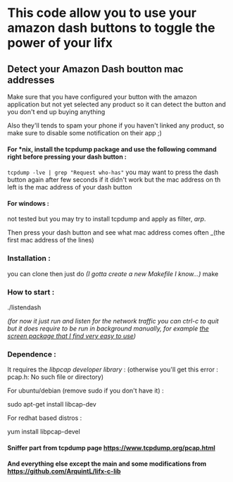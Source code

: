 # This code allow you to use your amazon dash buttons to toggle the power of your lifx

## Detect your Amazon Dash boutton mac addresses
Make sure that you have configured your button with the amazon application but not yet selected any product so it can detect the button and you don't end up buying anything

Also they'll tends to spam your phone if you haven't linked any product, so make sure to disable some notification on their app ;)

#### For *nix, install the tcpdump package and use the following command right before pressing your dash button : 
`tcpdump -lve | grep "Request who-has"`
you may want to press the dash button again after few seconds if it didn't work but the mac address on th left is the mac address of your dash button


#### For windows :
not tested but you may try to install tcpdump and apply as filter, *arp*.

Then press your dash button and see what mac address comes often _(the first mac address of the lines)


### Installation :
you can clone then just do _(I gotta create a new Makefile I know...)_
make



### How to start :
./listendash

_(for now it just run and listen for the network traffic you can ctrl-c to quit but it does require to be run in background manually, for example [the screen package that I find very easy to use](https://linuxize.com/post/how-to-use-linux-screen/))_



### Dependence :
It requires the *libpcap developer library* : (otherwise you'll get this error : pcap.h: No such file or directory)


For ubuntu/debian (remove sudo if you don't have it) :

sudo apt-get install libcap-dev


For redhat based distros :

yum install libpcap-devel


####  Sniffer part from tcpdump page https://www.tcpdump.org/pcap.html
#### And everything else except the main and some modifications from https://github.com/ArquintL/lifx-c-lib
